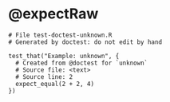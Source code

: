 # @expectRaw

    
    # File test-doctest-unknown.R
    # Generated by doctest: do not edit by hand
    
    test_that("Example: unknown", {
      # Created from @doctest for `unknown`
      # Source file: <text>
      # Source line: 2
      expect_equal(2 + 2, 4)
    })
    

